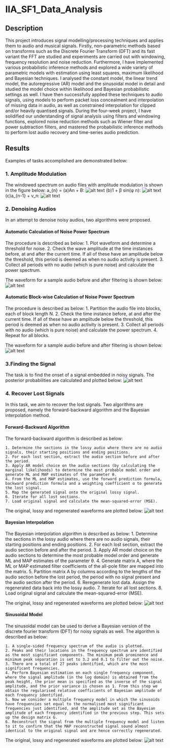 # IIA_SF1_Data_Analysis


## Description
This project introduces signal modelling/processing techniques and applies them to audio and musical signals. 
Firstly, non-parametric methods based on transforms such as the Discrete Fourier Transform (DFT) and its fast variant the FFT are studied and experiments are carried out with windowing, frequency resolution and noise reduction. 
Furthermore, I have implemented various probabilistic inference methods and explored a wide variety of parametric models with estimation using least squares, maximum likelihood and Bayesian techniques. I analysed the constant model, the linear trend model, the autoregressive (AR) model and the sinusoidal model in detail and studied the model choice within likelihood and Bayesian probabilistic settings as well. I have then successfully applied these techniques to audio signals, using models to perform packet loss concealment and interpolation of missing data in audio, as well as constrained interpolation for clipped and/or heavily quantised signals. During the four-week project, I have solidified our understanding of signal analysis using filters and windowing functions, explored noise reduction methods such as Wiener filter and power subtraction filters, and mastered the probabilistic inference methods to perform lost audio recovery and time-series audio prediction.


## Results
Examples of tasks accomplished are demonstrated below:

### 1. Amplitude Modulation
The windowed spectrum on audio files with amplitude modulation is shown in the figure below:
a_{n} = (a)An + B:
![alt text](https://github.com/YoujingYu99/IIA_SF1_Data_Analysis/blob/master/plots/an1.jpg?raw=true)
(b)1 + β sin(φ n):
![alt text](https://github.com/YoujingYu99/IIA_SF1_Data_Analysis/blob/master/plots/an2.jpg?raw=true)
(c)a_{n-1} + v_n:
![alt text](https://github.com/YoujingYu99/IIA_SF1_Data_Analysis/blob/master/plots/an3.jpg?raw=true)

### 2. Denoising Audios
In an attempt to denoise noisy audios, two algorithms were proposed. 

#### Automatic Calculation of Noise Power Spectrum
The procedure is described as below:
    1. Plot waveform and determine a threshold for noise. 
    2. Check the wave amplitude at the time instances before, at and after the current time. If all of these have an amplitude below the threshold, this period is deemed as when no audio activity is present.
    3. Collect all periods with no audio (which is pure noise) and calculate the power spectrum.
    
The waveform for a sample audio before and after filtering is shown below:
![alt text](https://github.com/YoujingYu99/IIA_SF1_Data_Analysis/blob/master/plots/female_soft_time.jpg?raw=true)
    
#### Automatic Block-wise Calculation of Noise Power Spectrum
The procedure is described as below:
    1. Partition the audio file into blocks, each of block length N.
    2. Check the time instance before, at and after the current time. If all of these have an amplitude below the threshold, this period is deemed as when no audio activity is present.
    3. Collect all periods with no audio (which is pure noise) and calculate the power spectrum.
    4. Repeat for all blocks.
    
The waveform for a sample audio before and after filtering is shown below:
![alt text](https://github.com/YoujingYu99/IIA_SF1_Data_Analysis/blob/master/plots/male_vary_time.jpg?raw=true)


### 3.Finding the Signal

The task is to find the onset of a signal embedded in noisy signals. The posterior probabilities are calculated and plotted below:
![alt text](https://github.com/YoujingYu99/IIA_SF1_Data_Analysis/blob/master/plots/needle_posterior_probs.jpg?raw=true)


### 4. Recover Lost Signals
In this task, we aim to recover the lost signals. Two algorithms are proposed, namely the forward-backward algorithm and the Bayesian interpolation method.

#### Forward-Backward Algorithm
The forward-backward algorithm is described as below:

    1. Determine the sections in the lossy audio where there are no audio signals, their starting positions and ending positions.
    2. For each lost section, extract the audio section before and after the period.
    3. Apply AR model choice on the audio sections (by calculating the marginal likelihoods) to determine the most probable model order and generate ML and MAP estimates of the parameter θ.
    4. From the ML and MAP estimates, use the forward prediction formula, backward prediction formula and a weighting coefficient α to generate the lost signal.
    5. Map the generated signal onto the original lossy signal. 
    6. Iterate for all lost sections.
    7. Load original signal and calculate the mean-squared-error (MSE).


The original, lossy and regenerated waveforms are plotted below:
![alt text](https://github.com/YoujingYu99/IIA_SF1_Data_Analysis/blob/master/plots/AR_armst_recovery.jpg?raw=true)

#### Bayesian Interpolation
The Bayesian interpolation algorithm is described as below:
    1. Determine the sections in the lossy audio where there are no audio signals, their starting positions and ending positions.
    2. For each lost section, extract the audio section before and after the period.
    3. Apply AR model choice on the audio sections to determine the most probable model order and generate ML and MAP estimates of the parameter θ.
    4. Generate matrix A, where the ML or MAP estimated filter coefficients of the all-pole filter are mapped into the matrix.
    5. Partition matrix A by columns according to the lengths of the audio section before the lost period, the period with no signal present and the audio section after the period.
    6. Reregenerate lost data. Assign the regenerated data back into the lossy audio.
    7. Iterate for all lost sections.
    8. Load original signal and calculate the mean-squared-error (MSE).

The original, lossy and regenerated waveforms are plotted below:
![alt text](https://github.com/YoujingYu99/IIA_SF1_Data_Analysis/blob/master/plots/AR_armst_recovery_2.jpg?raw=true)


#### Sinusoidal Model
The sinusoidal model can be used to derive a Bayesian version of the discrete fourier transform (DFT) for noisy signals as well. The algorithm is described as below:

    1. A single-sided frequency spectrum of the audio is plotted.
    2. Peaks and their locations in the frequency spectrum are identified as the most significant components. The minimum peak prominence and minimum peak separation is set to 3.2 and 0.1 to filter out the noise.
    3. There are a total of 27 peaks identified, which are the most significant frequencies. 
    4. Perform Bayesian estimation on each single frequency component, where the signal amplitude (in the log domain) is obtained from the peak height, the prior mean is specified as the inverse of the signal amplitude, and the prior variance is chosen as 1. From this step we obtain the regularised relative coefficients of Bayesian amplitude of each frequency identified.
    5. Now we consider a multiple frequency model in which the sinusoids have frequencies set equal to the normalised most significant frequencies just identified, and the amplitude set as the Bayesian amplitude of each frequency identified in the previous step. This sets up the design matrix G.
    6. Reconstruct the signal from the multiple frequency model and listen to it to confirm that the MAP reconstructed signal sound almost identical to the original signal and are hence correctly regenerated.
    
The original, lossy and regenerated waveforms are plotted below:
![alt text](https://github.com/YoujingYu99/IIA_SF1_Data_Analysis/blob/master/plots/sinu_organ_prior.jpg?raw=true)

